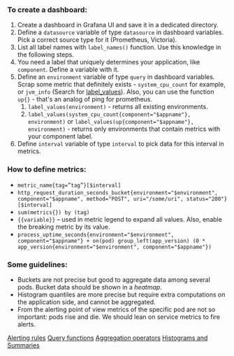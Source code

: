 ### To create a dashboard:
1. Create a dashboard in Grafana UI and save it in a dedicated directory.
2. Define a `datasource` variable of type `datasource` in dashboard variables. Pick a correct source type for it (Prometheus, Victoria).
3. List all label names with `label_names()` function. Use this knowledge in the following steps.
4. You need a label that uniquely determines your application, like `component`. Define a variable with it.
5. Define an `environment` variable of type `query` in dashboard variables. Scrap some metric that definitely exists - `system_cpu_count` for example, or `jvm_info` (Search for [label_values](https://grafana.com/docs/grafana/latest/datasources/prometheus/)). Also, you can use the function `up{}` - that's an analog of ping for prometheus.
	1. `label_values(environment)` - returns all existing environments.
	2. `label_values(system_cpu_count{component="$appname"}, environment)` or `label_values(up{component="$appname"}, environment)` - returns only environments that contain metrics with your component label.
6. Define `interval` variable of type `interval` to pick data for this interval in metrics.

### How to define metrics:
- `metric_name{tag=”tag”}[$interval]`
- `http_request_duration_seconds_bucket{environment="$environment", component="$appname", method="POST", uri="/some/uri", status="200"}[$interval]`
- `sum(metrics{}) by (tag)`
- `{{variable}}` – used in metric legend to expand all values. Also, enable the breaking metric by its value.
- `process_uptime_seconds{environment="$environment", component="$appname"} + on(pod) group_left(app_version) (0 * app_version{environment="$environment", component="$appname"})`

### Some guidelines:
- Buckets are not precise but good to aggregate data among several pods. Bucket data should be shown in a *heatmap*.
- Histogram quantiles are more precise but require extra computations on the application side, and cannot be aggregated.
- From the alerting point of view metrics of the specific pod are not so important: pods rise and die. We should lean on service metrics to fire alerts.

[Alerting rules](https://prometheus.io/docs/prometheus/latest/configuration/alerting_rules/)
[Query functions](https://prometheus.io/docs/prometheus/latest/querying/functions/#rate)
[Aggregation operators](https://prometheus.io/docs/prometheus/latest/querying/operators/#aggregation-operators)
[Histograms and Summaries](https://prometheus.io/docs/practices/histograms/)
